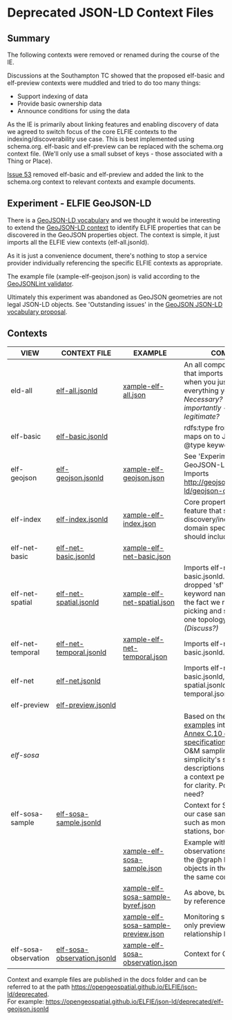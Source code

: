 # Deprecated JSON-LD Context Files

## Summary
The following contexts were removed or renamed during the course of the IE.

Discussions at the Southampton TC showed that the proposed elf-basic and elf-preview contexts were 
muddled and tried to do too many things:

- Support indexing of data
- Provide basic ownership data
- Announce conditions for using the data

As the IE is primarily about linking features and enabling discovery of data we agreed to switch 
focus of the core ELFIE contexts to the indexing/discoverability use case. This is best implemented 
using schema.org. elf-basic and elf-preview can be replaced with the schema.org context file. 
(We'll only use a small subset of keys - those associated with a Thing or Place).

[Issue 53](https://github.com/opengeospatial/ELFIE/issues/53) removed elf-basic and elf-preview 
and added the link to the schema.org context to relevant contexts and example documents.

## Experiment - ELFIE GeoJSON-LD
There is a [GeoJSON-LD vocabulary](http://geojson.org/geojson-ld/) and we thought it would 
be interesting to extend the [GeoJSON-LD context](http://geojson.org/geojson-ld/geojson-context.jsonld) 
to identify ELFIE properties that can be discovered in the GeoJSON properties object. The context is 
simple, it just imports all the ELFIE view contexts (elf-all.jsonld).

As it is just a convenience document, there's nothing to stop a service provider individually 
referencing the specific ELFIE contexts as appropriate.

The example file (xample-elf-geojson.json) is valid according to the [GeoJSONLint validator](http://geojsonlint.com/).

Ultimately this experiment was abandoned as GeoJSON geometries are not legal JSON-LD objects. 
See 'Outstanding issues' in the [GeoJSON JSON-LD vocabulary proposal](http://geojson.org/geojson-ld/).

## Contexts
| VIEW | CONTEXT FILE | EXAMPLE | COMMENT |
| ---- | ------------ | ------- | ------- |
| eld-all | [elf-all.jsonld](https://opengeospatial.github.io/ELFIE/json-ld/deprecated/elf-all.jsonld) | [xample-elf-all.json](https://opengeospatial.github.io/ELFIE/json-ld/deprecated/example/xample-elf-all.json) | An all components context that imports everything for when you just want to say everything you know. _Necessary? Even more importantly - is this legitimate?_ |
| elf-basic | [elf-basic.jsonld](https://opengeospatial.github.io/ELFIE/json-ld/deprecated/elf-basic.jsonld) |  | rdfs:type from elf-basic maps on to JSON-LD's @type keyword. |
| elf-geojson | [elf-geojson.jsonld](https://opengeospatial.github.io/ELFIE/json-ld/deprecated/elf-geojson.jsonld) | [xample-elf-geojson.json](https://opengeospatial.github.io/ELFIE/json-ld/deprecated/example/xample-elf-geojson.json) | See 'Experiment - ELFIE GeoJSON-LD' above. Imports http://geojson.org/geojson-ld/geojson-context.jsonld |
| elf-index | [elf-index.jsonld](https://opengeospatial.github.io/ELFIE/json-ld/deprecated/elf-index.jsonld) | [xample-elf-index.json](https://opengeospatial.github.io/ELFIE/json-ld/deprecated/example/xample-elf-index.json) | Core properties of each feature that support discovery/indexing. Each domain specific JSON file should include these. |
| elf-net-basic | [elf-net-basic.jsonld](https://opengeospatial.github.io/ELFIE/json-ld/deprecated/elf-net-basic.jsonld) | [xample-elf-net-basic.json](https://opengeospatial.github.io/ELFIE/json-ld/deprecated/example/xample-elf-net-basic.json) |  |
| elf-net-spatial | [elf-net-spatial.jsonld](https://opengeospatial.github.io/ELFIE/json-ld/deprecated/elf-net-spatial.jsonld) | [xample-elf-net-spatial.json](https://opengeospatial.github.io/ELFIE/json-ld/deprecated/example/xample-elf-net-spatial.json) | Imports elf-net-basic.jsonld. Deliberately dropped 'sf' prefix from keyword names to reinforce the fact we recommend picking and sticking with one topology model. _(Discuss?)_ |
| elf-net-temporal | [elf-net-temporal.jsonld](https://opengeospatial.github.io/ELFIE/json-ld/deprecated/elf-net-temporal.jsonld) | [xample-elf-net-temporal.json](https://opengeospatial.github.io/ELFIE/json-ld/deprecated/example/xample-elf-net-temporal.json) | Imports elf-net-basic.jsonld. |
| elf-net | [elf-net.jsonld](https://opengeospatial.github.io/ELFIE/json-ld/deprecated/elf-net.jsonld) |  | Imports elf-net-basic.jsonld, elf-net-spatial.jsonld, elf-net-temporal.jsonld |
| elf-preview | [elf-preview.jsonld](https://opengeospatial.github.io/ELFIE/json-ld/deprecated/elf-preview.jsonld) |  |
| _elf-sosa_ |  |  | Based on the [O&M ttl examples](https://www.w3.org/TR/vocab-ssn/integrated/examples/om-20.ttl) introduced in [Annex C.10 of SOSA specification](https://www.w3.org/TR/vocab-ssn/#omxml-examples). Restricted to O&M sampling features for simplicity's sake (no sensor descriptions etc). Split into a context per feature type for clarity. Possibly no real need? |
| elf-sosa-sample | [elf-sosa-sample.jsonld](https://opengeospatial.github.io/ELFIE/json-ld/deprecated/elf-sosa-sample.jsonld) | | Context for Samples - in our case sampling features such as monitoring stations, boreholes etc. |
| | | [xample-elf-sosa-sample.json](https://opengeospatial.github.io/ELFIE/json-ld/deprecated/example/xample-elf-sosa-sample.json) | Example with multiple observations inline - used the @graph key as all objects in the array share the same context. |
| | | [xample-elf-sosa-sample-byref.json](https://opengeospatial.github.io/ELFIE/json-ld/deprecated/example/xample-elf-sosa-sample-byref.json) | As above, but observations by reference. |
| | | [xample-elf-sosa-sample-preview.json](https://opengeospatial.github.io/ELFIE/json-ld/deprecated/example/xample-elf-sosa-sample-preview.json) | Monitoring station using only preview and simple relationship keys. |
| elf-sosa-observation | [elf-sosa-observation.jsonld](https://opengeospatial.github.io/ELFIE/json-ld/deprecated/elf-sosa-observation.jsonld) | [xample-elf-sosa-observation.json](https://opengeospatial.github.io/ELFIE/json-ld/deprecated/example/xample-elf-sosa-observation.json) | Context for Observations. |

Context and example files are published in the docs folder and can be referred to at the path 
https://opengeospatial.github.io/ELFIE/json-ld/deprecated.  
For example: https://opengeospatial.github.io/ELFIE/json-ld/deprecated/elf-geojson.jsonld